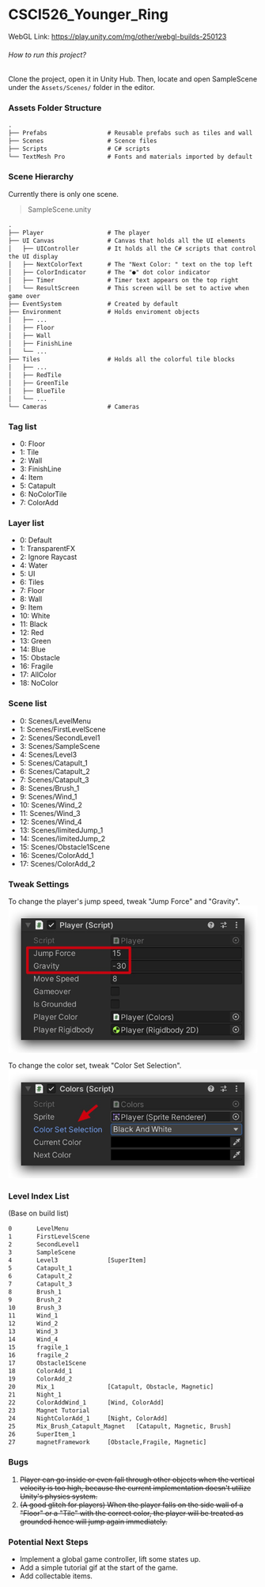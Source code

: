 # CSCI526_Younger_Ring
WebGL Link: https://play.unity.com/mg/other/webgl-builds-250123

###### How to run this project?

Clone the project, open it in Unity Hub. Then, locate and open SampleScene under the `Assets/Scenes/` folder in the editor.

### Assets Folder Structure
    .
    ├── Prefabs                 # Reusable prefabs such as tiles and wall
    ├── Scenes                  # Scence files
    ├── Scripts                 # C# scripts
    └── TextMesh Pro            # Fonts and materials imported by default

### Scene Hierarchy
Currently there is only one scene.
> SampleScene.unity

    .
    ├── Player                  # The player
    ├── UI Canvas               # Canvas that holds all the UI elements
    │   ├── UIController        # It holds all the C# scripts that control the UI display
    │   ├── NextColorText       # The "Next Color: " text on the top left
    │   ├── ColorIndicator      # The "●" dot color indicator
    │   ├── Timer               # Timer text appears on the top right
    │   └── ResultScreen        # This screen will be set to active when game over
    ├── EventSystem             # Created by default
    ├── Environment             # Holds enviroment objects
    │   ├── ...
    │   ├── Floor
    │   ├── Wall
    │   ├── FinishLine
    │   └── ...
    ├── Tiles                   # Holds all the colorful tile blocks
    │   ├── ...
    │   ├── RedTile
    │   ├── GreenTile
    │   ├── BlueTile
    │   └── ...
    └── Cameras                 # Cameras

### Tag list
- 0: Floor
- 1: Tile
- 2: Wall
- 3: FinishLine
- 4: Item
- 5: Catapult
- 6: NoColorTile
- 7: ColorAdd

### Layer list
- 0: Default
- 1: TransparentFX
- 2: Ignore Raycast
- 4: Water
- 5: UI
- 6: Tiles
- 7: Floor
- 8: Wall
- 9: Item
- 10: White
- 11: Black
- 12: Red
- 13: Green
- 14: Blue
- 15: Obstacle
- 16: Fragile
- 17: AllColor
- 18: NoColor

### Scene list
- 0: Scenes/LevelMenu
- 1: Scenes/FirstLevelScene
- 2: Scenes/SecondLevel1
- 3: Scenes/SampleScene
- 4: Scenes/Level3
- 5: Scenes/Catapult_1
- 6: Scenes/Catapult_2
- 7: Scenes/Catapult_3
- 8: Scenes/Brush_1
- 9: Scenes/Wind_1
- 10: Scenes/Wind_2
- 11: Scenes/Wind_3
- 12: Scenes/Wind_4
- 13: Scenes/limitedJump_1
- 14: Scenes/limitedJump_2
- 15: Scenes/Obstacle1Scene
- 16: Scenes/ColorAdd_1
- 17: Scenes/ColorAdd_2

### Tweak Settings
To change the player's jump speed, tweak "Jump Force" and "Gravity".
![](https://github.com/MikeShuyang/misc/raw/main/player%20settings.jpg)

To change the color set, tweak "Color Set Selection".
![](https://github.com/MikeShuyang/misc/raw/main/color%20set%20setting.jpg)

### Level Index List
(Base on build list)
```
0       LevelMenu
1       FirstLevelScene
2       SecondLevel1
3       SampleScene
4       Level3              [SuperItem]
5       Catapult_1
6       Catapult_2
7       Catapult_3
8       Brush_1
9       Brush_2
10      Brush_3
11      Wind_1
12      Wind_2
13      Wind_3
14      Wind_4
15      fragile_1
16      fragile_2
17      Obstacle1Scene
18      ColorAdd_1
19      ColorAdd_2
20      Mix_1               [Catapult, Obstacle, Magnetic]
21      Night_1
22      ColorAddWind_1      [Wind, ColorAdd]
23      Magnet Tutorial
24      NightColorAdd_1     [Night, ColorAdd]
25      Mix_Brush_Catapult_Magnet   [Catapult, Magnetic, Brush]
26      SuperItem_1
27      magnetFramework     [Obstacle,Fragile, Magnetic]
```


### Bugs
1. ~~Player can go inside or even fall through other objects when the vertical velocity is too high, because the current implementation doesn't utilize Unity's physics system.~~
2. ~~(A good glitch for players) When the player falls on the side wall of a "Floor" or a "Tile" with the correct color, the player will be treated as grounded hence will jump again immediately.~~

### Potential Next Steps
* Implement a global game controller, lift some states up.
* Add a simple tutorial gif at the start of the game.
* Add collectable items.
